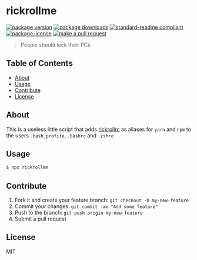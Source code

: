 
# rickrollme
[![package version](https://img.shields.io/npm/v/rickrollme.svg?style=flat-square)](https://npmjs.org/package/rickrollme)
[![package downloads](https://img.shields.io/npm/dm/rickrollme.svg?style=flat-square)](https://npmjs.org/package/rickrollme)
[![standard-readme compliant](https://img.shields.io/badge/readme%20style-standard-brightgreen.svg?style=flat-square)](https://github.com/RichardLitt/standard-readme)
[![package license](https://img.shields.io/npm/l/rickrollme.svg?style=flat-square)](https://npmjs.org/package/rickrollme)
[![make a pull request](https://img.shields.io/badge/PRs-welcome-brightgreen.svg?style=flat-square)](http://makeapullrequest.com)

> People should lock their PCs

## Table of Contents

- [About](#about)
- [Usage](#usage)
- [Contribute](#contribute)
- [License](#License)

## About

This is a useless little script that adds [rickrollrc](https://github.com/keroserene/rickrollrc) as aliases for `yarn` and `npm` to the users `.bash_profile`, `.bashrc` and `.zshrc`

## Usage

```sh
$ npx rickrollme
```

## Contribute

1. Fork it and create your feature branch: `git checkout -b my-new-feature`
2. Commit your changes: `git commit -am "Add some feature"`
3. Push to the branch: `git push origin my-new-feature`
4. Submit a pull request

## License

MIT 
    